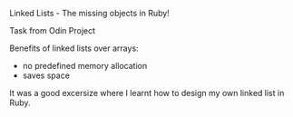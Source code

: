 Linked Lists - The missing objects in Ruby! 

Task from Odin Project

Benefits of linked lists over arrays:
  - no predefined memory allocation
  - saves space

It was a good excersize where I learnt how to design my own linked list in Ruby.
